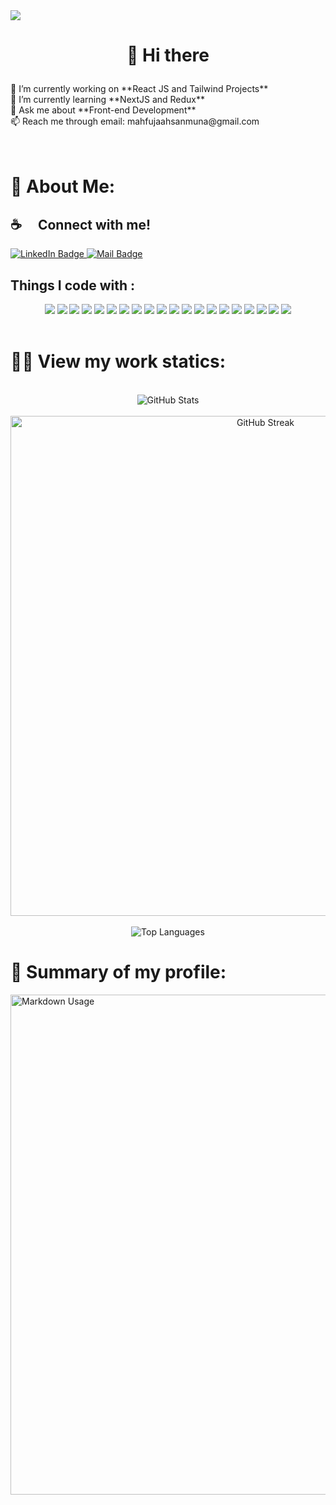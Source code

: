 <img src='https://media.licdn.com/dms/image/D5616AQFySUhqy5UfbA/profile-displaybackgroundimage-shrink_350_1400/0/1702116868890?e=1707350400&v=beta&t=WqDjRxoZgoqvMOdnMXNBKr-tybcWqQG6tNCAFM9ZOLo' /> 

# <p align="center">👋 Hi there

</p>

<div align="justify">
🔭 I’m currently working on **React JS and Tailwind Projects** <br>
🌱 I’m currently learning **NextJS and Redux** <br>
💬 Ask me about **Front-end Development** <br>
</div>
📫 Reach me through email: mahfujaahsanmuna@gmail.com <br> <br><br>

# 💫 About Me:

## :coffee: &emsp;Connect with me!

<div align="justify">
  <a href="https://www.linkedin.com/in/ahasanmuna" target="_blank" rel="noopener noreferrer">
    <img src="https://img.shields.io/badge/LinkedIn-0077B5?style=for-the-badge&logo=linkedin&logoColor=white" alt="LinkedIn Badge">
  </a>
  <a href="mailto:mahfujaahsanmuna@gmail.com" target="_blank" rel="noopener noreferrer">
    <img src="https://img.shields.io/badge/Gmail-D14836?style=for-the-badge&logo=gmail&logoColor=white" alt="Mail Badge">
  </a>
</div>

## Things I code with :

<div align="center">
<img src='https://img.shields.io/badge/javascript-%23323330.svg?style=for-the-badge&logo=javascript&logoColor=%23F7DF1E' /> <img src='https://img.shields.io/badge/react-%2320232a.svg?style=for-the-badge&logo=react&logoColor=%2361DAFB' /> <img src='https://img.shields.io/badge/React_Router-CA4245?style=for-the-badge&logo=react-router&logoColor=white' /> <img src='https://img.shields.io/badge/node.js-6DA55F?style=for-the-badge&logo=node.js&logoColor=white' /> <img src='https://img.shields.io/badge/express.js-%23404d59.svg?style=for-the-badge&logo=express&logoColor=%2361DAFB' />  <img src='https://img.shields.io/badge/Postman-FF6C37?style=for-the-badge&logo=postman&logoColor=white' /> <img src='https://img.shields.io/badge/firebase-%23039BE5.svg?style=for-the-badge&logo=firebase' /> <img src='https://img.shields.io/badge/redux-%23593d88.svg?style=for-the-badge&logo=redux&logoColor=white' /> <img src='https://img.shields.io/badge/JWT-black?style=for-the-badge&logo=JSON%20web%20tokens' /> <img src='https://img.shields.io/badge/figma-%23F24E1E.svg?style=for-the-badge&logo=figma&logoColor=white' /> <img src='https://img.shields.io/badge/bootstrap-%23563D7C.svg?style=for-the-badge&logo=bootstrap&logoColor=white' /> <img src='https://img.shields.io/badge/tailwindcss-%2338B2AC.svg?style=for-the-badge&logo=tailwind-css&logoColor=white' /> <img src='https://img.shields.io/badge/MUI-%230081CB.svg?style=for-the-badge&logo=material-ui&logoColor=white' /> <img src='https://img.shields.io/badge/NPM-%23000000.svg?style=for-the-badge&logo=npm&logoColor=white' />  <img src='https://img.shields.io/badge/MongoDB-%234ea94b.svg?style=for-the-badge&logo=mongodb&logoColor=white' /> <img src='https://img.shields.io/badge/Next-black?style=for-the-badge&logo=next.js&logoColor=white' />  <img src='https://img.shields.io/badge/netlify-%23000000.svg?style=for-the-badge&logo=netlify&logoColor=#00C7B7' /> <img src='https://img.shields.io/badge/vercel-%23000000.svg?style=for-the-badge&logo=vercel&logoColor=white' /> <img src='https://img.shields.io/badge/css3-%231572B6.svg?style=for-the-badge&logo=css3&logoColor=white' /> <img src='https://img.shields.io/badge/html5-%23E34F26.svg?style=for-the-badge&logo=html5&logoColor=white' />
</div>
<br>

# 👨‍💻 View my work statics:

<p align="center">
<br>
  <img src="https://github-readme-stats.vercel.app/api?username=mahfuja5768&show_icons=true&theme=vision-friendly-dark" alt="GitHub Stats"><br/><br/>
  <img src="https://github-readme-streak-stats.herokuapp.com/?user=mahfuja5768&theme=show_icons=true&theme=vision-friendly-dark"   width=800 alt="GitHub Streak"><br/><br/>
  <img src="https://github-readme-stats.vercel.app/api/top-langs/?username=mahfuja5768&theme=vision-friendly-dark&hide_border=false&include_all_commits=true&count_private=false&layout=compact" alt="Top Languages">
</p>

# 📃 Summary of my profile:

<img src="http://github-profile-summary-cards.vercel.app/api/cards/profile-details?username=mahfuja5768&theme=vision_friendly_dark" width=800 alt="Markdown Usage
">
